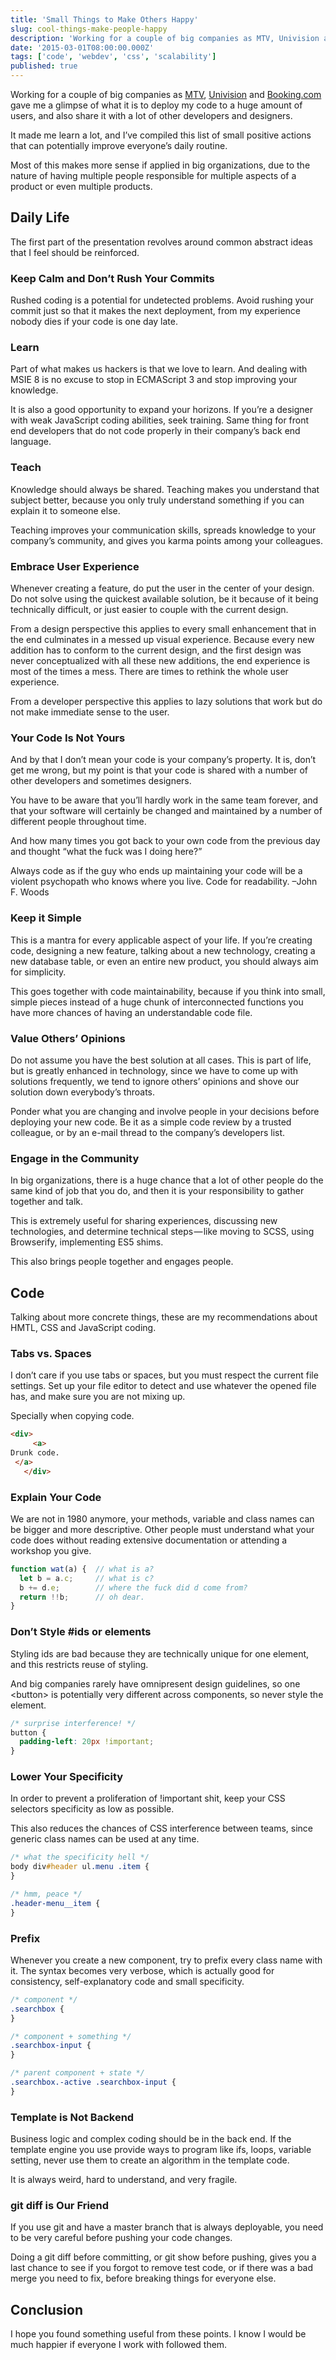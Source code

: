 ```yaml
---
title: 'Small Things to Make Others Happy'
slug: cool-things-make-people-happy
description: 'Working for a couple of big companies as MTV, Univision and Booking.com gave me a glimpse of what it...'
date: '2015-03-01T08:00:00.000Z'
tags: ['code', 'webdev', 'css', 'scalability']
published: true
---
```


Working for a couple of big companies as [MTV](https://www.mtv.com.br), [Univision](https://www.univision.com) and [Booking.com](https://www.booking.com) gave me a glimpse of what it is to deploy my code to a huge amount of users, and also share it with a lot of other developers and designers.

It made me learn a lot, and I’ve compiled this list of small positive actions that can potentially improve everyone’s daily routine.

Most of this makes more sense if applied in big organizations, due to the nature of having multiple people responsible for multiple aspects of a product or even multiple products.

## Daily Life

The first part of the presentation revolves around common abstract ideas that I feel should be reinforced.

### Keep Calm and Don’t Rush Your Commits

Rushed coding is a potential for undetected problems. Avoid rushing your commit just so that it makes the next deployment, from my experience nobody dies if your code is one day late.

### Learn

Part of what makes us hackers is that we love to learn. And dealing with MSIE 8 is no excuse to stop in ECMAScript 3 and stop improving your knowledge.

It is also a good opportunity to expand your horizons. If you’re a designer with weak JavaScript coding abilities, seek training. Same thing for front end developers that do not code properly in their company’s back end language.

### Teach

Knowledge should always be shared. Teaching makes you understand that subject better, because you only truly understand something if you can explain it to someone else.

Teaching improves your communication skills, spreads knowledge to your company’s community, and gives you karma points among your colleagues.

### Embrace User Experience

Whenever creating a feature, do put the user in the center of your design. Do not solve using the quickest available solution, be it because of it being technically difficult, or just easier to couple with the current design.

From a design perspective this applies to every small enhancement that in the end culminates in a messed up visual experience. Because every new addition has to conform to the current design, and the first design was never conceptualized with all these new additions, the end experience is most of the times a mess. There are times to rethink the whole user experience.

From a developer perspective this applies to lazy solutions that work but do not make immediate sense to the user.

### Your Code Is Not Yours

And by that I don’t mean your code is your company’s property. It is, don’t get me wrong, but my point is that your code is shared with a number of other developers and sometimes designers.

You have to be aware that you’ll hardly work in the same team forever, and that your software will certainly be changed and maintained by a number of different people throughout time.

And how many times you got back to your own code from the previous day and thought “what the fuck was I doing here?”

Always code as if the guy who ends up maintaining your code will be a violent psychopath who knows where you live. Code for readability. –John F. Woods

### Keep it Simple

This is a mantra for every applicable aspect of your life. If you’re creating code, designing a new feature, talking about a new technology, creating a new database table, or even an entire new product, you should always aim for simplicity.

This goes together with code maintainability, because if you think into small, simple pieces instead of a huge chunk of interconnected functions you have more chances of having an understandable code file.

### Value Others’ Opinions

Do not assume you have the best solution at all cases. This is part of life, but is greatly enhanced in technology, since we have to come up with solutions frequently, we tend to ignore others’ opinions and shove our solution down everybody’s throats.

Ponder what you are changing and involve people in your decisions before deploying your new code. Be it as a simple code review by a trusted colleague, or by an e-mail thread to the company’s developers list.

### Engage in the Community

In big organizations, there is a huge chance that a lot of other people do the same kind of job that you do, and then it is your responsibility to gather together and talk.

This is extremely useful for sharing experiences, discussing new technologies, and determine technical steps — like moving to SCSS, using Browserify, implementing ES5 shims.

This also brings people together and engages people.

## Code

Talking about more concrete things, these are my recommendations about HMTL, CSS and JavaScript coding.

### Tabs vs. Spaces

I don’t care if you use tabs or spaces, but you must respect the current file settings. Set up your file editor to detect and use whatever the opened file has, and make sure you are not mixing up.

Specially when copying code.

```html
<div>
     <a>
Drunk code.
 </a>
   </div>
```

### Explain Your Code

We are not in 1980 anymore, your methods, variable and class names can be bigger and more descriptive. Other people must understand what your code does without reading extensive documentation or attending a workshop you give.

```js
function wat(a) {  // what is a?
  let b = a.c;     // what is c?
  b += d.e;        // where the fuck did d come from?
  return !!b;      // oh dear.
}
```

### Don’t Style #ids or elements

Styling ids are bad because they are technically unique for one element, and this restricts reuse of styling.

And big companies rarely have omnipresent design guidelines, so one \<button\> is potentially very different across components, so never style the element.

```css
/* surprise interference! */
button {
  padding-left: 20px !important;
}
```

### Lower Your Specificity

In order to prevent a proliferation of !important shit, keep your CSS selectors specificity as low as possible.

This also reduces the chances of CSS interference between teams, since generic class names can be used at any time.

```css
/* what the specificity hell */
body div#header ul.menu .item {
}

/* hmm, peace */
.header-menu__item {
}
```

### Prefix

Whenever you create a new component, try to prefix every class name with it. The syntax becomes very verbose, which is actually good for consistency, self-explanatory code and small specificity.

```css
/* component */
.searchbox {
}

/* component + something */
.searchbox-input {
}

/* parent component + state */
.searchbox.-active .searchbox-input {
}
```

### Template is Not Backend

Business logic and complex coding should be in the back end. If the template engine you use provide ways to program like ifs, loops, variable setting, never use them to create an algorithm in the template code.

It is always weird, hard to understand, and very fragile.

### git diff is Our Friend

If you use git and have a master branch that is always deployable, you need to be very careful before pushing your code changes.

Doing a git diff before committing, or git show before pushing, gives you a last chance to see if you forgot to remove test code, or if there was a bad merge you need to fix, before breaking things for everyone else.

## Conclusion

I hope you found something useful from these points. I know I would be much happier if everyone I work with followed them.
